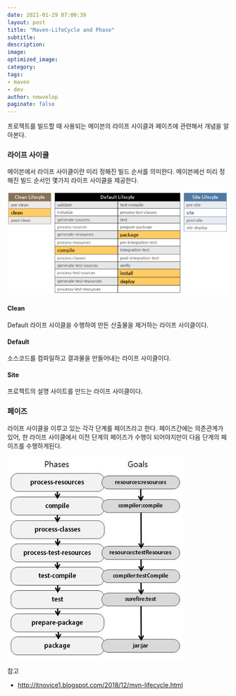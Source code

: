```yaml
---
date: 2021-01-29 07:00:39
layout: post
title: "Maven-LifeCycle and Phase"
subtitle:
description:
image:
optimized_image:
category:
tags:
- maven
- dev
author: newvelop
paginate: false
---
```

프로젝트를 빌드할 때 사용되는 메이븐의 라이프 사이클과 페이즈에 관련해서 개념을 알아본다.

### 라이프 사이클
메이븐에서 라이프 사이클이란 미리 정해진 빌드 순서를 의미한다.
메이븐에선 미리 정해진 빌드 순서인 몇가지 라이프 사이클을 제공한다.

![screensh](../assets/img/2021-01-29-Maven---LifeCycle-and-Phase/maven-lifecycle.png)

#### Clean
Default 라이프 사이클을 수행하여 만든 산출물을 제거하는 라이프 사이클이다.

#### Default
소스코드를 컴파일하고 결과물을 만들어내는 라이프 사이클이다.

#### Site
프로젝트의 설명 사이트를 만드는 라이프 사이클이다.

### 페이즈
라이프 사이클을 이루고 있는 각각 단계를 페이즈라고 한다.
페이즈간에는 의존관계가 있어, 한 라이프 사이클에서 이전 단계의 페이즈가 수행이 되어야지만이 다음 단계의 페이즈를 수행하게된다.

![screensh](../assets/img/2021-01-29-Maven---LifeCycle-and-Phase/maven-phase.jfif)

참고
- http://itnovice1.blogspot.com/2018/12/mvn-lifecycle.html
